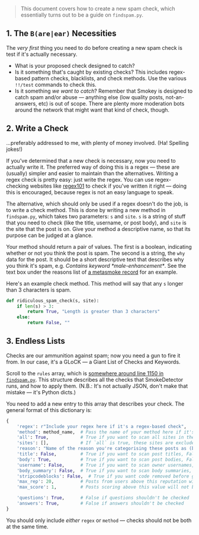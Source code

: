 > This document covers how to create a new spam check, which essentially turns out to be a guide on `findspam.py`.

## 1. The `B(are|ear)` Necessities
The *very first* thing you need to do before creating a new spam check is test if it's actually necessary.

- What is your proposed check designed to catch?
- Is it something that's caught by existing checks? This includes regex-based pattern checks, blacklists, and check methods. Use the various `!!/test` commands to check this.
- Is it something *we want to catch*? Remember that Smokey is designed to catch spam and/or abuse — anything else (low quality posts, not-an-answers, etc) is out of scope. There are plenty more moderation bots around the network that might want that kind of check, though.

## 2. Write a Check
...preferably addressed to me, with plenty of money involved. (Ha! Spelling jokes!)

If you've determined that a new check is necessary, now you need to actually write it. The preferred way of doing this is a regex — these are (usually) simpler and easier to maintain than the alternatives. Writing a regex check is pretty easy: just write the regex. You can use regex-checking websites like [regex101](http://regex101.com) to check if you've written it right — doing this is encouraged, because regex is not an easy language to speak.

The alternative, which should only be used if a regex doesn't do the job, is to write a check method. This is done by writing a new method in `findspam.py`, which takes two parameters: `s` and `site`. `s` is a string of stuff that you need to check (like the title, username, or post body), and `site` is the site that the post is on. Give your method a descriptive name, so that its purpose can be judged at a glance.

Your method should return a pair of values. The first is a boolean, indicating whether or not you think the post is spam. The second is a string, the `why` data for the post. It should be a short descriptive text that describes why you think it's spam, e.g. *Contains keyword \*male-enhancement\**. See the text box under the reasons list of [a metasmoke record](https://m.erwaysoftware.com/post/130809) for an example.

Here's an example check method. This method will say that any `s` longer than 3 characters is spam.

```py
def ridiculous_spam_check(s, site):
    if len(s) > 3:
        return True, "Length is greater than 3 characters"
    else:
        return False, ""
```

## 3. Endless Lists
Checks are our ammunition against spam; now you need a gun to fire it from. In our case, it's a GLoCK — a Giant List of Checks and Keywords.

Scroll to the `rules` array, which is [somewhere around line 1150 in `findspam.py`](https://github.com/Charcoal-SE/SmokeDetector/blob/master/findspam.py#L1146). This structure describes all the checks that SmokeDetector runs, and how to apply them. (N.B.: It's not actually JSON, don't make that mistake — it's Python dicts.)

You need to add a new entry to this array that describes your check. The general format of this dictionary is:

```py
{
    'regex': r"Include your regex here if it's a regex-based check",
    'method': method_name,  # Pass the name of your method here if it's a method-based check,
    'all': True,            # True if you want to scan all sites in the network, False otherwise,
    'sites': [],            # If `all` is true, these sites are excluded; otherwise, they are the only sites to get scanned
    'reason': "Name of the reason you're categorising these posts as (bad keyword, link at end of body, etc)",
    'title': False,         # True if you want to scan post titles, False otherwise
    'body': True,           # True if you want to scan post bodies, False otherwise
    'username': False,      # True if you want to scan owner usernames, False otherwise
    'body_summary': False,  # True if you want to scan body summaries, False otherwise
    'stripcodeblocks': False,  # True if you want code removed before getting passed to your check
    'max_rep': 20,          # Posts from users above this reputation will not be scanned
    'max_score': 1,         # Posts scoring above this value will not be scanned

    'questions': True,      # False if questions shouldn't be checked
    'answers': True,        # False if answers shouldn't be checked
}
```

You should only include *either* `regex` or `method` — checks should not be both at the same time.